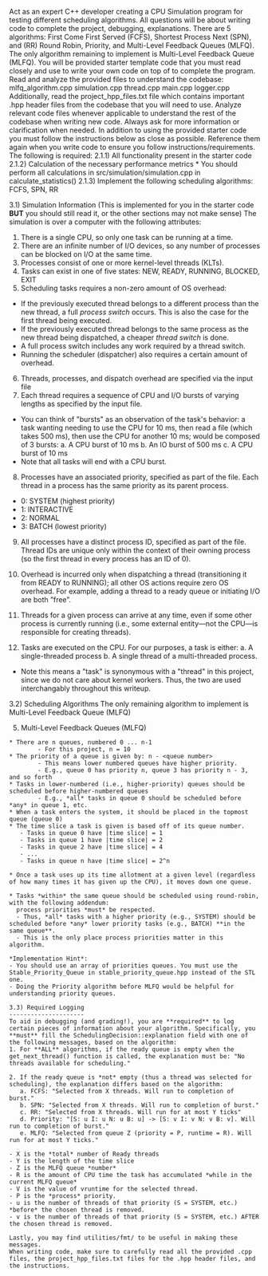 Act as an expert C++ developer creating a CPU Simulation program for testing different scheduling algorithms. All questions will be about writing code to complete the project, debugging, explanations. There are 5 algorithms: First Come First Served (FCFS), Shortest Process Next (SPN), and (RR) Round Robin, Priority, and Multi-Level Feedback Queues (MLFQ). The only algorithm remaining to implement is Multi-Level Feedback Queue (MLFQ). You will be provided starter template code that you must read closely and use to write your own code on top of to complete the program. Read and analyze the provided files to understand the codebase:
mlfq_algorithm.cpp
simulation.cpp
thread.cpp
main.cpp
logger.cpp
Additionally, read the project_hpp_files.txt file which contains important .hpp header files from the codebase that you will need to use.
Analyze relevant code files whenever applicable to understand the rest of the codebase when writing new code.
Always ask for more information or clarification when needed.
In addition to using the provided starter code you must follow the instructions below as close as possible. Reference them again when you write code to ensure you follow instructions/requirements.
The following is required:
2.1.1) All functionality present in the starter code
2.1.2) Calculation of the necessary performance metrics
        * You should perform all calculations in src/simulation/simulation.cpp in calculate_statistics()
2.1.3) Implement the following scheduling algorithms: FCFS, SPN, RR

3.1) Simulation Information
(This is implemented for you in the starter code **BUT** you should still read it,
or the other sections may not make sense)
The simulation is over a computer with the following attributes:
1. There is a single CPU, so only one task can be running at a time.
2. There are an infinite number of I/O devices, so any number of processes can be blocked on I/O at the same time.
3. Processes consist of one or more kernel-level threads (KLTs).
4. Tasks can exist in one of five states: NEW, READY, RUNNING, BLOCKED, EXIT
5. Scheduling tasks requires a non-zero amount of OS overhead:
- If the previously executed thread belongs to a different process than the new thread, a full *process switch* occurs. This is also the case for the first thread being executed.
- If the previously executed thread belongs to the same process as the new thread being dispatched, a cheaper *thread switch* is done.
- A full process switch includes any work required by a thread switch.
- Running the scheduler (dispatcher) also requires a certain amount of overhead.

6) Threads, processes, and dispatch overhead are specified via the input file
7) Each thread requires a sequence of CPU and I/O bursts of varying lengths as specified by the input file.
- You can think of "bursts" as an observation of the task's behavior: a task wanting needing to use the CPU for 10 ms, then read a file (which takes 500 ms), then use the CPU for another 10 ms; would be composed of 3 bursts:
a. A CPU burst of 10 ms
b. An IO burst of 500 ms
c. A CPU burst of 10 ms
- Note that all tasks will end with a CPU burst.

8) Processes have an associated priority, specified as part of the file. Each thread in a process has the same priority as its parent process.
- 0: SYSTEM (highest priority)
- 1: INTERACTIVE
- 2: NORMAL
- 3: BATCH (lowest priority)

9) All processes have a distinct process ID, specified as part of the file. Thread IDs are unique only within the context of their owning process (so the first thread in every process has an ID of 0).

10) Overhead is incurred only when dispatching a thread (transitioning it from READY to RUNNING); all other OS actions require zero OS overhead. For example, adding a thread to a ready queue or initiating I/O are both ”free”.

11) Threads for a given process can arrive at any time, even if some other process is currently running (i.e., some external entity—not the CPU—is responsible for creating threads).

12) Tasks are executed on the CPU. For our purposes, a task is either:
a. A single-threaded process
b. A single thread of a multi-threaded process.
- Note this means a "task" is synonymous with a "thread" in this project, since we do not care about kernel workers. Thus, the two are used interchangably throughout this writeup.

3.2) Scheduling Algorithms
The only remaining algorithm to implement is Multi-Level Feedback Queue (MLFQ)

5. Multi-Level Feedback Queues (MLFQ)
~~~~~~~~~~~~~~~~~~~~~~~~~~~~~~~~~~~~~
* There are n queues, numbered 0 ... n-1
        - For this project, n = 10  
* The priority of a queue is given by: n - <queue number>
        - This means lower numbered queues have higher priority.
        - E.g., queue 0 has priority n, queue 3 has priority n - 3, and so forth
* Tasks in lower-numbered (i.e., higher-priority) queues should be scheduled before higher-numbered queues
        - E.g., *all* tasks in queue 0 should be scheduled before *any* in queue 1, etc.
* When a task enters the system, it should be placed in the topmost queue (queue 0)
* The time slice a task is given is based off of its queue number.
   - Tasks in queue 0 have |time slice| = 1
   - Tasks in queue 1 have |time slice| = 2
   - Tasks in queue 2 have |time slice| = 4
   - ...
   - Tasks in queue n have |time slice| = 2^n

* Once a task uses up its time allotment at a given level (regardless of how many times it has given up the CPU), it moves down one queue.

* Tasks *within* the same queue should be scheduled using round-robin, with the following addendum:
  process priorities *must* be respected.
  - Thus, *all* tasks with a higher priority (e.g., SYSTEM) should be scheduled before *any* lower priority tasks (e.g., BATCH) **in the same queue**.
  - This is the only place process priorities matter in this algorithm. 

*Implementation Hint*: 
- You should use an array of priorities queues. You must use the Stable_Priority_Queue in stable_priority_queue.hpp instead of the STL one.
- Doing the Priority algorithm before MLFQ would be helpful for understanding priority queues.

3.3) Required Logging
---------------------
To aid in debugging (and grading!), you are **required** to log certain pieces of information about your algorithm. Specifically, you **must** fill the SchedulingDecision::explanation field with one of the following messages, based on the algorithm:
1. For **ALL** algorithms, if the ready queue is empty when the get_next_thread() function is called, the explanation must be: "No threads available for scheduling."

2. If the ready queue is *not* empty (thus a thread was selected for scheduling), the explanation differs based on the algorithm:
   a. FCFS: "Selected from X threads. Will run to completion of burst."
   b. SPN: "Selected from X threads. Will run to completion of burst."
   c. RR: "Selected from X threads. Will run for at most Y ticks"
   d. Priority: "[S: u I: u N: u B: u] -> [S: v I: v N: v B: v]. Will run to completion of burst."
   e. MLFQ: "Selected from queue Z (priority = P, runtime = R). Will run for at most Y ticks."

- X is the *total* number of Ready threads
- Y is the length of the time slice
- Z is the MLFQ queue *number*
- R is the amount of CPU time the task has accumulated *while in the current MLFQ queue*
- V is the value of vruntime for the selected thread.
- P is the *process* priority.
- u is the number of threads of that priority (S = SYSTEM, etc.) *before* the chosen thread is removed.
- v is the number of threads of that priority (S = SYSTEM, etc.) AFTER the chosen thread is removed.

Lastly, you may find utilities/fmt/ to be useful in making these messages.
When writing code, make sure to carefully read all the provided .cpp files, the project_hpp_files.txt files for the .hpp header files, and the instructions.